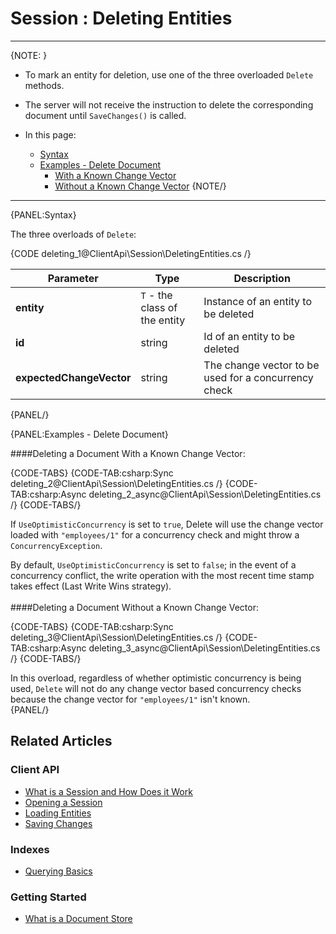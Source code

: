 # Session : Deleting Entities
---
{NOTE: }

* To mark an entity for deletion, use one of the three overloaded `Delete` methods.  

* The server will not receive the instruction to delete the corresponding document until `SaveChanges()` is called.  

* In this page:  
  * [Syntax](../../client-api/session/deleting-entities#syntax)  
  * [Examples - Delete Document](../../client-api/session/deleting-entities#examples---delete-document)  
    * [With a Known Change Vector](../../client-api/session/deleting-entities#deleting-a-document-with-a-known-change-vector)
    * [Without a Known Change Vector](../../client-api/session/deleting-entities#deleting-a-document-without-a-known-change-vector)
{NOTE/}

---
{PANEL:Syntax}

The three overloads of `Delete`:

{CODE deleting_1@ClientApi\Session\DeletingEntities.cs /}

| Parameter | Type | Description |
| ------------- | ------------- | ----- |
| **entity** | `T` - the class of the entity | Instance of an entity to be deleted |
| **id** | string | Id of an entity to be deleted |
| **expectedChangeVector** | string | The change vector to be used for a concurrency check |
{PANEL/}

{PANEL:Examples - Delete Document}

####Deleting a Document With a Known Change Vector:  

{CODE-TABS}
{CODE-TAB:csharp:Sync deleting_2@ClientApi\Session\DeletingEntities.cs /}
{CODE-TAB:csharp:Async deleting_2_async@ClientApi\Session\DeletingEntities.cs /}
{CODE-TABS/}

If `UseOptimisticConcurrency` is set to `true`, Delete will use the change vector loaded with `"employees/1"` for a concurrency check and might throw a `ConcurrencyException`.  

By default, `UseOptimisticConcurrency` is set to `false`; in the event of a concurrency conflict, the write operation with the most recent time stamp takes effect (Last Write Wins strategy).  
<br/>
####Deleting a Document Without a Known Change Vector:  

{CODE-TABS}
{CODE-TAB:csharp:Sync deleting_3@ClientApi\Session\DeletingEntities.cs /}
{CODE-TAB:csharp:Async deleting_3_async@ClientApi\Session\DeletingEntities.cs /}
{CODE-TABS/}

In this overload, regardless of whether optimistic concurrency is being used, `Delete` will not do any change vector based concurrency checks because the change vector for `"employees/1"` isn't known.  
{PANEL/}

## Related Articles

### Client API

- [What is a Session and How Does it Work](../../client-api/session/what-is-a-session-and-how-does-it-work) 
- [Opening a Session](../../client-api/session/opening-a-session)
- [Loading Entities](../../client-api/session/loading-entities)
- [Saving Changes](../../client-api/session/saving-changes)

### Indexes

- [Querying Basics](../../indexes/querying/basics)

### Getting Started

- [What is a Document Store](../../client-api/what-is-a-document-store)
